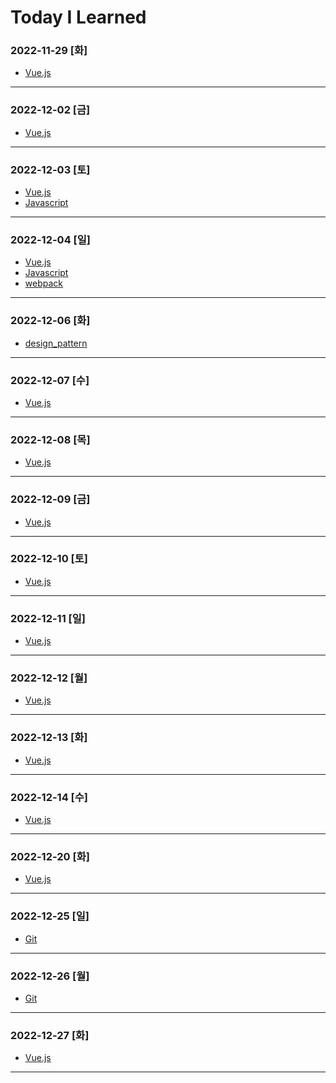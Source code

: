 # Today I Learned

### 2022-11-29 [화]
- [Vue.js](https://github.com/xxx-sj/Today_I_Learned/tree/master/vue)
* * *
### 2022-12-02 [금]
- [Vue.js](https://github.com/xxx-sj/Today_I_Learned/tree/master/vue)
* * * 
### 2022-12-03 [토]
- [Vue.js](https://github.com/xxx-sj/Today_I_Learned/tree/master/vue)
- [Javascript](https://github.com/xxx-sj/Today_I_Learned/tree/master/javascript)
* * * 
### 2022-12-04 [일]
- [Vue.js](https://github.com/xxx-sj/Today_I_Learned/tree/master/vue)
- [Javascript](https://github.com/xxx-sj/Today_I_Learned/tree/master/javascript)
- [webpack](https://github.com/xxx-sj/Today_I_Learned/tree/master/webpack)
* * * 
### 2022-12-06 [화]
- [design_pattern](https://github.com/xxx-sj/Today_I_Learned/tree/master/design_pattern/java_tuning)
* * *
### 2022-12-07 [수]
- [Vue.js](https://github.com/xxx-sj/Today_I_Learned/tree/master/vue)
* * *
### 2022-12-08 [목]
- [Vue.js](https://github.com/xxx-sj/Today_I_Learned/tree/master/vue)
* * *
### 2022-12-09 [금]
- [Vue.js](https://github.com/xxx-sj/Today_I_Learned/tree/master/vue)
* * *
### 2022-12-10 [토]
- [Vue.js](https://github.com/xxx-sj/Today_I_Learned/tree/master/vue)
* * *
### 2022-12-11 [일]
- [Vue.js](https://github.com/xxx-sj/Today_I_Learned/tree/master/vue)
* * *
### 2022-12-12 [월]
- [Vue.js](https://github.com/xxx-sj/Today_I_Learned/tree/master/vue)
* * *
### 2022-12-13 [화]
- [Vue.js](https://github.com/xxx-sj/Today_I_Learned/tree/master/vue)
* * *
### 2022-12-14 [수]
- [Vue.js](https://github.com/xxx-sj/Today_I_Learned/tree/master/vue)
* * *
### 2022-12-20 [화]
- [Vue.js](https://github.com/xxx-sj/Today_I_Learned/tree/master/vue)
* * *
### 2022-12-25 [일]
- [Git](https://github.com/xxx-sj/Today_I_Learned/tree/master/vue)
* * *
### 2022-12-26 [월]
- [Git](https://github.com/xxx-sj/Today_I_Learned/tree/master/vue)
* * *
### 2022-12-27 [화]
- [Vue.js](https://github.com/xxx-sj/Today_I_Learned/tree/master/vue)
* * *
